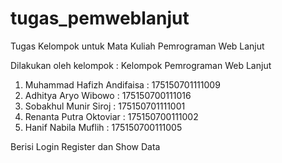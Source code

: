 # tugas_pemweblanjut
Tugas Kelompok untuk Mata Kuliah 
Pemrograman Web Lanjut

Dilakukan oleh kelompok :
Kelompok Pemrograman Web Lanjut
1. Muhammad Hafizh Andifaisa	: 175150701111009
2. Adhitya Aryo Wibowo 		: 175150700111016
3. Sobakhul Munir Siroj		: 175150701111001
4. Renanta Putra Oktoviar	: 175150700111002
5. Hanif Nabila Muflih		: 175150700111005

Berisi Login Register dan Show Data
